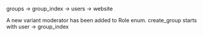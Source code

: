 groups -> group_index -> users -> website

A new variant moderator has been added to Role enum. create_group starts with user -> group_index
